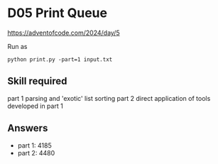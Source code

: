 D05 Print Queue
======================

https://adventofcode.com/2024/day/5

Run as

    python print.py -part=1 input.txt

## Skill required

part 1 parsing and 'exotic' list sorting
part 2 direct application of tools developed in part 1


## Answers

- part 1: 4185
- part 2: 4480
